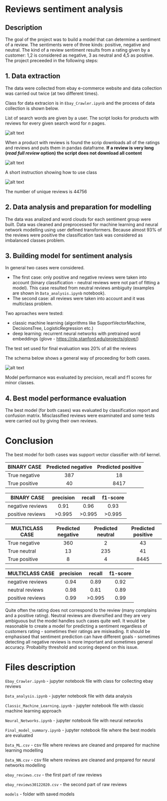 # Reviews sentiment analysis

## Description

The goal of the project was to build a model that can determine a sentiment of a review. The sentiments were of three kinds: positive, negative and neutral.
The kind of a review sentiment results from a rating given by a customer: 1,2 is considered as negative, 3 as neutral and 4,5 as positive.
The project preceeded in the following steps:  

## 1. Data extraction

The data were collected from ebay e-commerce website and data collection was carried out twice (at two different times). 

Class for data extracion is in `Ebay_Crawler.ipynb` and the process of data collection is shown below.

List of search words are given by a user. The script looks for products with reviews for every given search word for _n_ pages.

![alt text](https://raw.githubusercontent.com/wbonicki/Ebay_sentiment_analysis/master/screeny/search_results.jpg)

When a product with reviews is found the scrip downloads all of the ratings and reviews and puts them in pandas dataframe. __If a review is very long (_read full review_ option) the script does not download all content__ 

![alt text](https://raw.githubusercontent.com/wbonicki/Ebay_sentiment_analysis/master/screeny/search_results2.jpg)

A short instruction showing how to use class

![alt text](https://raw.githubusercontent.com/wbonicki/Ebay_sentiment_analysis/master/screeny/ebay_crawler2.JPG)

The number of unique reviews is 44756 

## 2. Data analysis and preparation for modelling

The data was analized and word clouds for each sentiment group were built. Data was cleaned and  preprocessed for machine learning and neural network modelling using user defined transformers.
Because almost 93% of the reviews were positive the classification task was considered as imbalanced classes problem. 

## 3. Building model for sentiment analysis

In general two cases were considered.
 - The first case:
only positive and negative reviews were taken into account (binary classification - neutral reviews were not part of fitting a model).
This case resulted from neutral reviews ambiguity (examples are shown in `Data_analysis.ipynb` notebook).
 - The second case:
all reviews were taken into account and it was multiclass problem. 

Two aproaches were tested: 
 - classic machine learning (algorithms like SupportVectorMachine, DecisionsTree, LogisticRegression etc.)
 - deep learning: recurrent neural networks with pretrained word embeddings (glove - https://nlp.stanford.edu/projects/glove/)

The test set used for final evaluation was 20% of all the reviews

The schema below shows a general way of proceeding for both cases. 

![alt text](https://raw.githubusercontent.com/wbonicki/Ebay_sentiment_analysis/master/screeny/schema.jpg)

Model performance was evaluated by precision, recall and f1 scores for minor classes.

## 4. Best model performance evaluation

The best model (for both cases) was evaluated by classification report and confusion matrix. Misclassified reviews were examinated and some tests were carried out by giving their own reviews.

# Conclusion

The best model for both cases was support vector classifier with rbf kernel. 

|  BINARY CASE |Predicted negative|Predicted positive|
| ------------ |:----------------:|:----------------:|
|True negative |     387          |     18           |
|True positive |     40           |   8417           |


|  BINARY CASE   |precision|recall|f1-score|
| -------------- |:-------:|:----:|:------:|
|negative reviews|    0.91 | 0.96 |  0.93  |
|positive reviews|   >0.995|>0.995|  >0.995|


|  MULTICLASS CASE |Predicted negative|Predicted neutral |Predicted positive|
| ---------------- |:----------------:|:----------------:|:----------------:|
|True negative     |     360          |     2            | 43               |
|True neutral      |            13    |        235       |    41            |
|True positive     |       8          |      4           |     8445         |


|  MULTICLASS CASE |precision         |recall            |f1-score          |
| ---------------- |:----------------:|:----------------:|:----------------:|
|negative reviews  |     0.94         |     0.89         |  0.92            |
|neutral reviews   |           0.98   |      0.81        |     0.89         |
|positive reviews  |       0.99       |      >0.995      |     0.99         |


Quite often the rating does not correspond to the review (many complains and a positive rating).
Neutral reviews are diversified and they are very ambiguous but the model handles such cases quite well.
It would be reasonable to create a model for predicting a sentiment regardless of customers rating - sometimes their ratings are misleading.
It should be emphasised that sentiment prediction can have different goals - sometimes detecting all negative reviews is more important and sometimes general accuracy.
Probabilty threshold and scoring depend on this issue. 


# Files description

`Ebay_Crawler.ipynb` -  jupyter notebook file with class for collecting ebay reviews

`Data_analysis.ipynb` - jupyter notebook file with data analysis

`Classic_Machine_Learning.ipynb` - jupyter notebook file with classic machine learning approach

`Neural_Networks.ipynb` - jupyter notebook file with neural networks

`Final_model_summary.ipynb` - jupyter notebook file where the best models are evaluated

`Data_ML.csv` - csv file where reviews are cleaned and prepared for machine learning modelling

`Data_NN.csv` - csv file where reviews are cleaned and prepared for neural networks modelling

`ebay_reviews.csv` - the first part of raw reviews

`ebay_reviews30122020.csv` - the second part of raw reviews

`models` - folder with saved models